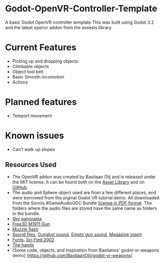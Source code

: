 # Godot-OpenVR-Controller-Template
A basic Godot OpenVR controller template
This was built using Godot 3.2 and the latest openvr addon from the assests library.

# Current Features
- Picking up and dropping objects
- Climbable objects
- Object tool belt
- Basic Smooth locomotion
- Actions

# Planned features
- Teleport movement

# Known issues
- Can't walk up slopes

Resources Used
---------------------
 - The OpenVR addon was created by Bastiaan Olij and is released under the MIT license. It can be found both on the [Asset Library](https://godotengine.org/asset-library/asset/150) and on [GitHub](https://github.com/GodotVR/godot-openvr-asset).
 - The audio and Sphere object used are from a few different places, and were borrowed from the orginal Godot VR tutorial demo. All downloaded from the Sonnis #GameAudioGDC Bundle [license in PDF format](https://sonniss.com/gdc-bundle-license/). The folders where the audio files are stored have the same name as folders in the bundle.
 - [Sky panorama](https://cgi.tutsplus.com/articles/freebie-8-awesome-ocean-hdris--cg-5684)
 - [Free3D M1911 Gun](https://free3d.com/3d-model/m1911-game-ready-833466.html)
 - [Muzzle flash](https://opengameart.org/content/muzzle-flash-with-model)
 - [Sound files](https://freesound.org/), [Gunshot sound](https://www.youtube.com/redirect?redir_token=ZgZTgBeHrZN-UyisPXJh9vI1zKl8MTU2MTk3NDkwN0AxNTYxODg4NTA3&event=video_description&v=EK91zvMhck0&q=https%3A%2F%2Ffreesound.org%2Fpeople%2FBrokenphono%2Fsounds%2F344142%2F), [Empty gun sound](https://www.youtube.com/redirect?redir_token=ZgZTgBeHrZN-UyisPXJh9vI1zKl8MTU2MTk3NDkwN0AxNTYxODg4NTA3&event=video_description&v=EK91zvMhck0&q=https%3A%2F%2Ffreesound.org%2Fpeople%2FKlawyKogut%2Fsounds%2F154934%2F), [Magazine insert](https://freesound.org/people/Pjkasinski3/sounds/171614/)
 - [Fonts](http://www.fonts101.com/), [Sci Fied 2002](http://www.fonts101.com/fonts/view/Standard/15898/Sci_Fied_2002)
 - [The hands](https://github.com/ValveSoftware/openvr/wiki/Hand-Skeleton)
 - [Some code, objects, and inspiration from Bastianns' godot-vr-weapons demo] (https://github.com/BastiaanOlij/godot-vr-weapons)
